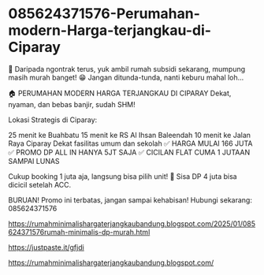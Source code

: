 # 085624371576-Perumahan-modern-Harga-terjangkau-di-Ciparay
📢 Daripada ngontrak terus, yuk ambil rumah subsidi sekarang, mumpung masih murah banget! 😁 Jangan ditunda-tunda, nanti keburu mahal loh...

🏠 PERUMAHAN MODERN HARGA TERJANGKAU DI CIPARAY
Dekat, nyaman, dan bebas banjir, sudah SHM!

 Lokasi Strategis di Ciparay:

25 menit ke Buahbatu
15 menit ke RS Al Ihsan Baleendah
10 menit ke Jalan Raya Ciparay
Dekat fasilitas umum dan sekolah
✅ HARGA MULAI 166 JUTA
✅ PROMO DP ALL IN HANYA 5JT SAJA
✅ CICILAN FLAT CUMA 1 JUTAAN SAMPAI LUNAS

Cukup booking 1 juta aja, langsung bisa pilih unit! 🎉
Sisa DP 4 juta bisa dicicil setelah ACC.

BURUAN! Promo ini terbatas, jangan sampai kehabisan!
Hubungi sekarang: 085624371576

https://rumahminimalishargaterjangkaubandung.blogspot.com/2025/01/085624371576rumah-minimalis-dp-murah.html

https://justpaste.it/gfjdi

https://rumahminimalishargaterjangkaubandung.blogspot.com/
